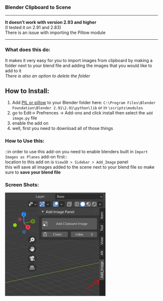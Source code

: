 ### Blender Clipboard to Scene


---

**It doesn't work with version 2.93 and higher**  
(I tested it on 2.91 and 2.83)  
There is an issue with importing the Pillow module 

---

### What does this do:
It makes it very easy for you to import images from clipboard by making a folder next to your blend file and adding the images that you would like to add to it   
_There is also an option to delete the folder_

## How to Install:  

1. Add [PIL or pillow](https://pillow.readthedocs.io/en/stable/) to your Blender folder here: `C:\Program Files\Blender Foundation\Blender 2.91\2.91\python\lib` or in `\scripts\modules`     
2. go to Edit-> Prefrences -> Add-ons and click install then select the `add image.py` file
3. enable  the add on
4. well, first you need to download all of those things 

### How to Use this:
::in order to use this add-on you need to enable blenders built in `Import Images as Planes` add-on first::  
location to this add on is `View3D > Sidebar > Add_Image` panel  
this will save all images added to the scene next to your blend file so make sure to **save your blend file** 

### Screen Shots:
![panel location](Screen%20Shot/panel%20location.jpg)
